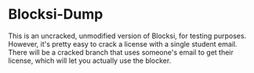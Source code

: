 # Blocksi-Dump

This is an uncracked, unmodified version of Blocksi, for testing purposes. However, it's pretty easy to crack a license with a single student email. There will be a cracked branch that uses someone's email to get their license, which will let you actually use the blocker.
